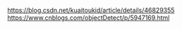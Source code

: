 https://blog.csdn.net/kuaitoukid/article/details/46829355
https://www.cnblogs.com/objectDetect/p/5947169.html